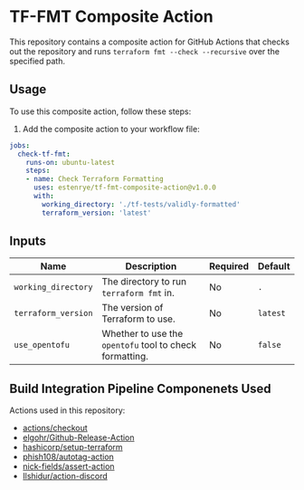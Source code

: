 # TF-FMT Composite Action

This repository contains a composite action for GitHub Actions that checks out the repository and runs `terraform fmt --check --recursive`
over the specified path.

## Usage

To use this composite action, follow these steps:

1. Add the composite action to your workflow file:

```yaml
jobs:
  check-tf-fmt:
    runs-on: ubuntu-latest
    steps:
    - name: Check Terraform Formatting
      uses: estenrye/tf-fmt-composite-action@v1.0.0
      with:
        working_directory: './tf-tests/validly-formatted'
        terraform_version: 'latest'
```

## Inputs

| Name | Description | Required | Default |
|------|-------------|----------|---------|
| `working_directory` | The directory to run `terraform fmt` in. | No | `.` |
| `terraform_version` | The version of Terraform to use. | No | `latest` |
| `use_opentofu` | Whether to use the `opentofu` tool to check formatting. | No | `false` |

## Build Integration Pipeline Componenets Used

Actions used in this repository:
- [actions/checkout](https://github.com/marketplace/actions/checkout)
- [elgohr/Github-Release-Action](https://github.com/elgohr/Github-Release-Action)
- [hashicorp/setup-terraform](https://github.com/marketplace/actions/hashicorp-setup-terraform)
- [phish108/autotag-action](https://github.com/marketplace/actions/autotag)
- [nick-fields/assert-action](https://github.com/marketplace/actions/assert-action)
- [Ilshidur/action-discord](https://github.com/marketplace/actions/actions-for-discord)